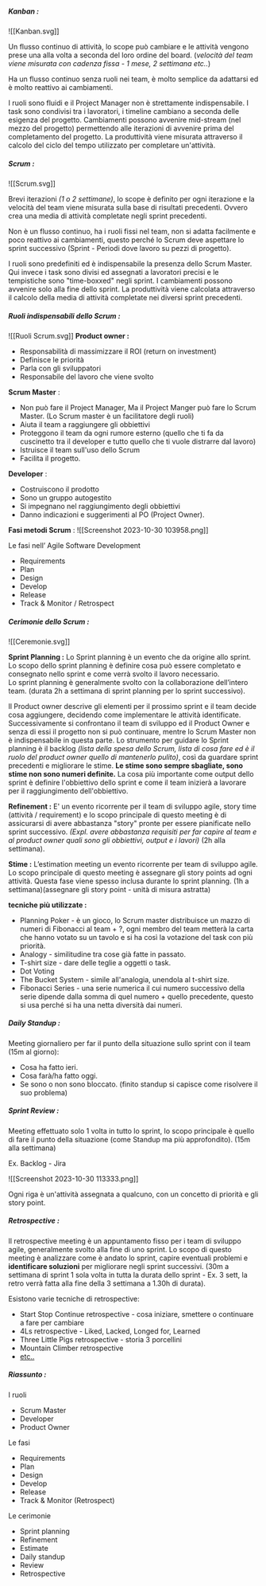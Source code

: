 ##### Kanban :
![[Kanban.svg]]

Un flusso continuo di attività, lo scope può cambiare e le attività vengono prese una alla volta a seconda del loro ordine del board. (*velocità del team viene misurata con cadenza fissa - 1 mese, 2 settimana etc..*)

Ha un flusso continuo senza ruoli nei team, è molto semplice da adattarsi ed è molto reattivo ai cambiamenti.

I ruoli sono fluidi e il Project Manager non è strettamente indispensabile. I task sono condivisi tra i lavoratori, i timeline cambiano a seconda delle esigenza del progetto. Cambiamenti possono avvenire mid-stream (nel mezzo del progetto) permettendo alle iterazioni di avvenire prima del completamento del progetto. La produttività viene misurata attraverso il calcolo del ciclo del tempo utilizzato per completare un'attività.

##### Scrum : 
![[Scrum.svg]]

Brevi iterazioni *(1 o 2 settimane)*, lo scope è definito per ogni iterazione e la velocità del team viene misurata sulla base di risultati precedenti. Ovvero crea una media di attività completate negli sprint precedenti.

Non è un flusso continuo, ha i ruoli fissi nel team, non si adatta facilmente e poco reattivo ai cambiamenti, questo perché lo Scrum deve aspettare lo sprint successivo (Sprint - Periodi dove lavoro su pezzi di progetto).

I ruoli sono predefiniti ed è indispensabile la presenza dello Scrum Master. Qui invece i task sono divisi ed assegnati a lavoratori precisi e le tempistiche sono "time-boxxed" negli sprint. I cambiamenti possono avvenire solo alla fine dello sprint. La produttività viene calcolata attraverso il calcolo della media di attività completate nei diversi sprint precedenti. 

##### Ruoli indispensabili dello Scrum :	
![[Ruoli Scrum.svg]]
**Product owner :**
- Responsabilità di massimizzare il ROI (return on investment)
- Definisce le priorità
- Parla con gli sviluppatori
- Responsabile del lavoro che viene svolto

**Scrum Master** :
- Non può fare il Project Manager, Ma il Project Manger può fare lo Scrum Master. (Lo Scrum master è un facilitatore degli ruoli)
- Aiuta il team a raggiungere gli obbiettivi
- Proteggono il team da ogni rumore esterno (quello che ti fa da cuscinetto tra il developer e tutto quello che ti vuole distrarre dal lavoro)
- Istruisce il team sull'uso dello Scrum
- Facilita il progetto.

**Developer** : 
- Costruiscono il prodotto
- Sono un gruppo autogestito
- Si impegnano nel raggiungimento degli obbiettivi
- Danno indicazioni e suggerimenti al PO (Project Owner).

**Fasi metodi Scrum** : 
![[Screenshot 2023-10-30 103958.png]]

Le fasi nell’ Agile Software Development
- Requirements
- Plan
- Design
- Develop
- Release
- Track & Monitor / Retrospect

##### Cerimonie dello Scrum :
![[Ceremonie.svg]]

**Sprint Planning :**
Lo Sprint planning è un evento che da origine allo sprint.  
Lo scopo dello sprint planning è definire cosa può essere completato e consegnato nello sprint e come verrà svolto il lavoro necessario.  
Lo sprint planning è generalmente svolto con la collaborazione dell’intero team. (durata 2h a settimana di sprint planning per lo sprint successivo).

Il Product owner descrive gli elementi per il prossimo sprint e il team decide cosa aggiungere, decidendo come implementare le attività identificate. Successivamente si confrontano il team di sviluppo ed il Product Owner e senza di essi il progetto non si può continuare, mentre lo Scrum Master non è indispensabile in questa parte. Lo strumento per guidare lo Sprint planning è il backlog *(lista della spesa dello Scrum, lista di cosa fare ed è il ruolo del product owner quello di mantenerlo pulito)*, così da guardare sprint precedenti e migliorare le stime. **Le stime sono sempre sbagliate, sono stime non sono numeri definite.** La cosa più importante come output dello sprint è definire l'obbiettivo dello sprint e come il team inizierà a lavorare per il raggiungimento dell'obbiettivo.

**Refinement :** 
E' un evento ricorrente per il team di sviluppo agile, story time (attività / requirement) e lo scopo principale di questo meeting è di assicurarsi di avere abbastanza "story" pronte per essere pianificate nello sprint successivo. *(Expl. avere abbastanza requisiti per far capire al team e al product owner quali sono gli obbiettivi, output e i lavori)* (2h alla settimana).

**Stime :**
L’estimation meeting un evento ricorrente per team di sviluppo agile.
Lo scopo principale di questo meeting è assegnare gli story points ad ogni attività.
Questa fase viene spesso inclusa durante lo sprint planning. (1h a settimana)(assegnare gli story point - unità di misura astratta)

**tecniche più utilizzate :** 
- Planning Poker - è un gioco, lo Scrum master distribuisce un mazzo di numeri di Fibonacci al team + ?, ogni membro del team metterà la carta che hanno votato su un tavolo e si ha così la votazione del task con più priorità.
- Analogy - similitudine tra cose già fatte in passato.
- T-shirt size - dare delle teglie a oggetti o task.
- Dot Voting
- The Bucket System - simile all'analogia, unendola al t-shirt size.
- Fibonacci Series - una serie numerica il cui numero successivo della serie dipende dalla somma di quel numero + quello precedente, questo si usa perché si ha una netta diversità dai numeri.

##### Daily Standup :

Meeting giornaliero per far il punto della situazione sullo sprint con il team (15m al giorno): 
- Cosa ha fatto ieri.
- Cosa farà/ha fatto oggi.
- Se sono o non sono bloccato. (finito standup si capisce come risolvere il suo problema)

##### Sprint Review :

Meeting effettuato solo 1 volta in tutto lo sprint, lo scopo principale è quello di fare il punto della situazione (come Standup ma più approfondito). (15m alla settimana)

Ex. Backlog - Jira

![[Screenshot 2023-10-30 113333.png]]

Ogni riga è un'attività assegnata a qualcuno, con un concetto di priorità e gli story point.

##### Retrospective :

Il retrospective meeting è un appuntamento fisso per i team di sviluppo agile, generalmente svolto alla fine di uno sprint.
Lo scopo di questo meeting è analizzare come è andato lo sprint, capire eventuali problemi e **identificare soluzioni** per migliorare negli sprint successivi. (30m a settimana di sprint 1 sola volta in tutta la durata dello sprint - Ex. 3 sett, la retro verrà fatta alla fine della 3 settimana a 1.30h di durata).

Esistono varie tecniche di retrospective:

- Start Stop Continue retrospective - cosa iniziare, smettere o continuare a fare per cambiare  
- 4Ls retrospective - Liked, Lacked, Longed for, Learned
- Three Little Pigs retrospective - storia 3 porcellini
- Mountain Climber retrospective
- [etc..](https://www.parabol.co/resources/how-to-run-an-online-sprint-retrospective/)

##### Riassunto :

I ruoli
- Scrum Master
- Developer
- Product Owner

Le fasi
- Requirements
- Plan
- Design
- Develop
- Release
- Track & Monitor (Retrospect)

Le cerimonie
- Sprint planning
- Refinement
- Estimate
- Daily standup
- Review
- Retrospective
